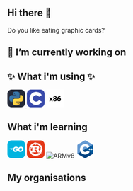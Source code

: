 ## Hi there 👋

Do you like eating graphic cards?

## 🔭 I’m currently working on

## ✨ What i'm using ✨
<div>
  <a href="https://www.python.org/"> <img src="/icons/python.svg" width=40 title="py"> <a/>
  <img src="/icons/c.svg" width=40 title="c">
  <img src="/icons/x86.svg" width=40 title="x86">
</div>

## What i'm learning
<div>
  <img src="/icons/go.svg" width=40 title="go">
  <img src="/icons/rust.svg" width=40 title="rs">
  <img src="/icons/armv8.svg" witdh=40 title="ARMv8">
  <img src="/icons/cpp.svg" width=40 title="cpp">
</div>

## My organisations 
<div>
  <img src="">
</div>

<!-- <img src="https://github-readme-stats.vercel.app/api/top-langs/?username=bugxit&langs_count=8&theme=dark"> -->

<!--
**Bugxit/Bugxit** is a  _special_ ✨ repository because its `README.md` (this file) appears on your GitHub profile.

Here are some ideas to get you started:

-  ...
- 🌱 I’m currently learning ...
- 👯 I’m looking to collaborate on ...
- 🤔 I’m looking for help with ...
- 💬 Ask me about ...
- 📫 How to reach me: ...
- 😄 Pronouns: ...
- ⚡ Fun fact: ...
-->
